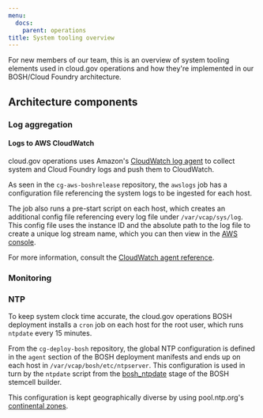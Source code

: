 ```yaml
---
menu:
  docs:
    parent: operations
title: System tooling overview
---
```


For new members of our team, this is an overview of system tooling elements used in cloud.gov operations and how they're implemented in our BOSH/Cloud Foundry architecture. 

## Architecture components

### Log aggregation
#### Logs to AWS CloudWatch

cloud.gov operations uses Amazon's [CloudWatch log agent](http://docs.aws.amazon.com/AmazonCloudWatch/latest/logs/CWL_GettingStarted.html) to collect system and Cloud Foundry logs and push them to CloudWatch. 

As seen in the `cg-aws-boshrelease` repository, the `awslogs` job has a configuration file referencing the system logs to be ingested for each host.

The job also runs a pre-start script on each host, which creates an additional config file referencing every log file under `/var/vcap/sys/log`. This config file uses the instance ID and the absolute path to the log file to create a unique log stream name, which you can then view in the [AWS console](https://console.amazonaws-us-gov.com/cloudwatch).

For more information, consult the [CloudWatch agent reference](http://docs.aws.amazon.com/AmazonCloudWatch/latest/logs/AgentReference.html).

### Monitoring

### NTP

To keep system clock time accurate, the cloud.gov operations BOSH deployment installs a `cron` job on each host for the root user, which runs `ntpdate` every 15 minutes. 

From the `cg-deploy-bosh` repository, the global NTP configuration is defined in the `agent` section of the BOSH deployment manifests and ends up on each host in `/var/vcap/bosh/etc/ntpserver`. This configuration is used in turn by the `ntpdate` script from the [bosh_ntpdate](https://github.com/cloudfoundry/bosh/tree/master/stemcell_builder/stages/bosh_ntpdate) stage of the BOSH stemcell builder. 

This configuration is kept geographically diverse by using pool.ntp.org's [continental zones](http://www.pool.ntp.org/zone/@).

